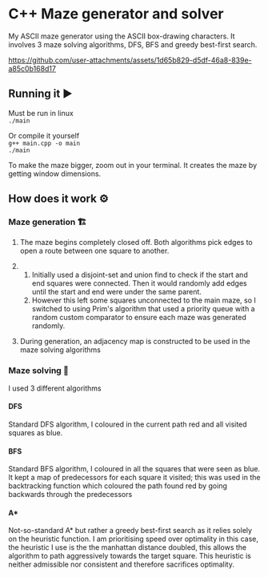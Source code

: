 # C++ Maze generator and solver

My ASCII maze generator using the ASCII box-drawing characters. It involves 3 maze solving algorithms, DFS, BFS and greedy best-first search. 

https://github.com/user-attachments/assets/1d65b829-d5df-46a8-839e-a85c0b168d17

## Running it ▶️
Must be run in linux \
`./main`

Or compile it yourself \
`g++ main.cpp -o main` \
`./main`

To make the maze bigger, zoom out in your terminal. It creates the maze by getting window dimensions.

## How does it work ⚙️

### Maze generation 🏗️

1. The maze begins completely closed off. Both algorithms pick edges to open a route between one square to another.

2. 
    1. Initially used a disjoint-set and union find to check if the start and end squares were connected. Then it would randomly add edges until the start and end were under the same parent.
    2. However this left some squares unconnected to the main maze, so I switched to using Prim's algorithm that used a priority queue with a random custom comparator to ensure each maze was generated randomly.
3. During generation, an adjacency map is constructed to be used in the maze solving algorithms

### Maze solving 🧩

I used 3 different algorithms

#### DFS
Standard DFS algorithm, I coloured in the current path red and all visited squares as blue. 

#### BFS
Standard BFS algorithm, I coloured in all the squares that were seen as blue. 
It kept a map of predecessors for each square it visited; this was used in the backtracking function which coloured the path found red by going backwards through the predecessors

#### A*
Not-so-standard A* but rather a greedy best-first search as it relies solely on the heuristic function.
I am prioritising speed over optimality in this case, the heuristic I use is the the manhattan distance doubled, this allows the algorithm to path aggressively towards the target square.
This heuristic is neither admissible nor consistent and therefore sacrifices optimality.


